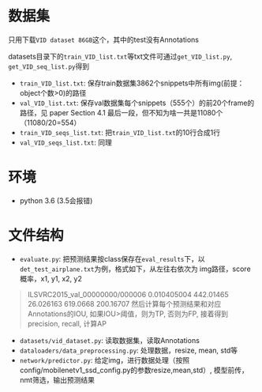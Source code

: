 # 数据集
只用下载`VID dataset 86GB`这个，其中的test没有Annotations

datasets目录下的`train_VID_list.txt`等txt文件可通过`get_VID_list.py`,  `get_VID_seq_list.py`得到

- `train_VID_list.txt`: 保存train数据集3862个snippets中所有img(前提：object个数>0)的路径
- `val_VID_list.txt`: 保存val数据集每个snippets（555个）的前20个frame的路径，见 paper Section 4.1 最后一段，但不知为啥一共是11080个（11080/20=554）
- `train_VID_seqs_list.txt`: 把`train_VID_list.txt`的10行合成1行
- `val_VID_seqs_list.txt`: 同理
# 环境
- python 3.6 (3.5会报错)
# 文件结构
- `evaluate.py`: 把预测结果按class保存在`eval_results`下，以`det_test_airplane.txt`为例，格式如下，从左往右依次为 img路径，score概率，x1, y1, x2, y2 
> ILSVRC2015_val_00000000/000006 0.010405004 442.01465 26.026163 619.0668 200.16707
然后计算每个预测结果和对应Annotations的IOU, 如果IOU>阈值，则为TP, 否则为FP, 接着得到precision, recall, 计算AP
- `datasets/vid_dataset.py`: 读取数据集，读取Annotations
- `dataloaders/data_preprocessing.py`: 处理数据，resize, mean, std等
- `network/predictor.py`: 给定img，进行数据处理（按照config/mobilenetv1_ssd_config.py的参数resize,mean,std）, 模型前传，nmt筛选，输出预测结果
